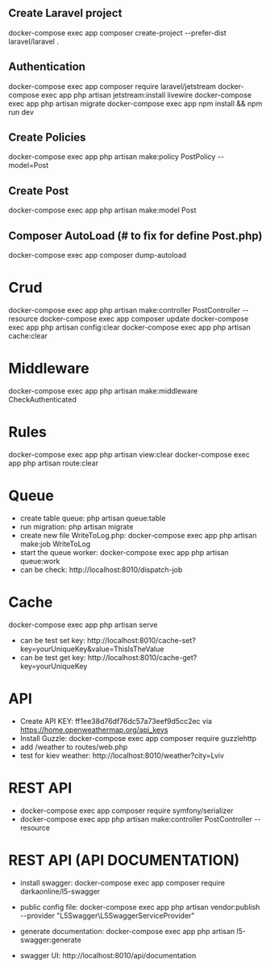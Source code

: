 ## Create Laravel project
docker-compose exec app composer create-project --prefer-dist laravel/laravel .

## Authentication
docker-compose exec app composer require laravel/jetstream
docker-compose exec app php artisan jetstream:install livewire
docker-compose exec app php artisan migrate
docker-compose exec app npm install && npm run dev

## Create Policies
docker-compose exec app php artisan make:policy PostPolicy --model=Post

## Create Post
docker-compose exec app php artisan make:model Post

## Composer AutoLoad (# to fix for define Post.php)
docker-compose exec app composer dump-autoload

# Crud
docker-compose exec app php artisan make:controller PostController --resource
docker-compose exec app composer update
docker-compose exec app php artisan config:clear
docker-compose exec app php artisan cache:clear

# Middleware
docker-compose exec app php artisan make:middleware CheckAuthenticated

# Rules
docker-compose exec app php artisan view:clear
docker-compose exec app  php artisan route:clear

# Queue
- create table queue: php artisan queue:table
- run migration: php artisan migrate
- create new file WriteToLog.php: docker-compose exec app php artisan make:job WriteToLog
- start the queue worker: docker-compose exec app php artisan queue:work
- can be check: http://localhost:8010/dispatch-job

# Cache
docker-compose exec app php artisan serve
- can be test set key: http://localhost:8010/cache-set?key=yourUniqueKey&value=ThisIsTheValue
- can be test get key: http://localhost:8010/cache-get?key=yourUniqueKey

# API 
- Create API KEY: ff1ee38d76df76dc57a73eef9d5cc2ec via https://home.openweathermap.org/api_keys
- Install Guzzle: docker-compose exec app composer require guzzlehttp
- add /weather to routes/web.php
- test for kiev weather: http://localhost:8010/weather?city=Lviv

# REST API 
- docker-compose exec app composer require symfony/serializer
- docker-compose exec app php artisan make:controller PostController --resource

# REST API (API DOCUMENTATION)
- install swagger: docker-compose exec app composer require darkaonline/l5-swagger
- public config file: docker-compose exec app php artisan vendor:publish --provider "L5Swagger\L5SwaggerServiceProvider"
- generate documentation: docker-compose exec app php artisan l5-swagger:generate

- swagger UI: http://localhost:8010/api/documentation
